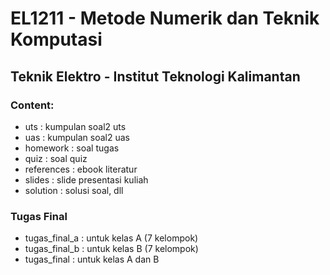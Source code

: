 # EL1211 - Metode Numerik dan Teknik Komputasi
## Teknik Elektro - Institut Teknologi Kalimantan

### Content: 

- uts           : kumpulan soal2 uts
- uas		: kumpulan soal2 uas
- homework      : soal tugas
- quiz          : soal quiz
- references    : ebook literatur
- slides        : slide presentasi kuliah
- solution      : solusi soal, dll

### Tugas Final
- tugas_final_a : untuk kelas A (7 kelompok)
- tugas_final_b : untuk kelas B (7 kelompok)
- tugas_final   : untuk kelas A dan B
